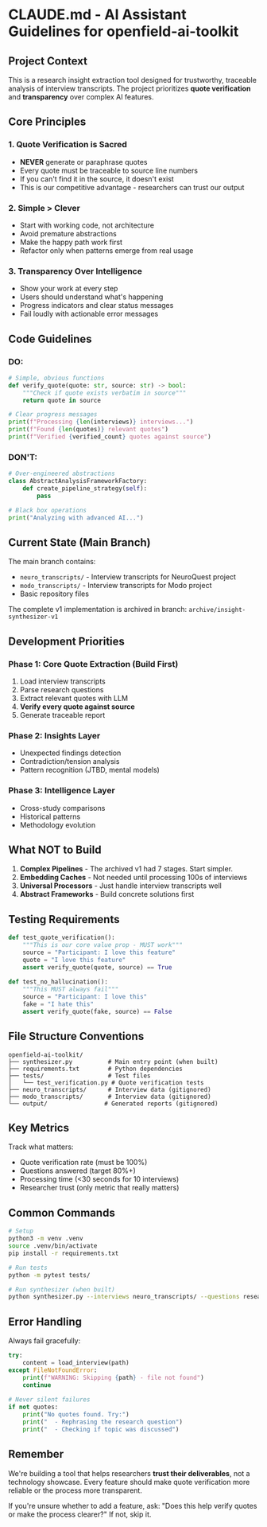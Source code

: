 # CLAUDE.md - AI Assistant Guidelines for openfield-ai-toolkit

## Project Context

This is a research insight extraction tool designed for trustworthy, traceable analysis of interview transcripts. The project prioritizes **quote verification** and **transparency** over complex AI features.

## Core Principles

### 1. Quote Verification is Sacred
- **NEVER** generate or paraphrase quotes
- Every quote must be traceable to source line numbers
- If you can't find it in the source, it doesn't exist
- This is our competitive advantage - researchers can trust our output

### 2. Simple > Clever
- Start with working code, not architecture
- Avoid premature abstractions
- Make the happy path work first
- Refactor only when patterns emerge from real usage

### 3. Transparency Over Intelligence
- Show your work at every step
- Users should understand what's happening
- Progress indicators and clear status messages
- Fail loudly with actionable error messages

## Code Guidelines

### DO:
```python
# Simple, obvious functions
def verify_quote(quote: str, source: str) -> bool:
    """Check if quote exists verbatim in source"""
    return quote in source

# Clear progress messages
print(f"Processing {len(interviews)} interviews...")
print(f"Found {len(quotes)} relevant quotes")
print(f"Verified {verified_count} quotes against source")
```

### DON'T:
```python
# Over-engineered abstractions
class AbstractAnalysisFrameworkFactory:
    def create_pipeline_strategy(self):
        pass

# Black box operations
print("Analyzing with advanced AI...")
```

## Current State (Main Branch)

The main branch contains:
- `neuro_transcripts/` - Interview transcripts for NeuroQuest project
- `modo_transcripts/` - Interview transcripts for Modo project
- Basic repository files

The complete v1 implementation is archived in branch: `archive/insight-synthesizer-v1`

## Development Priorities

### Phase 1: Core Quote Extraction (Build First)
1. Load interview transcripts
2. Parse research questions
3. Extract relevant quotes with LLM
4. **Verify every quote against source**
5. Generate traceable report

### Phase 2: Insights Layer
- Unexpected findings detection
- Contradiction/tension analysis
- Pattern recognition (JTBD, mental models)

### Phase 3: Intelligence Layer
- Cross-study comparisons
- Historical patterns
- Methodology evolution

## What NOT to Build

1. **Complex Pipelines** - The archived v1 had 7 stages. Start simpler.
2. **Embedding Caches** - Not needed until processing 100s of interviews
3. **Universal Processors** - Just handle interview transcripts well
4. **Abstract Frameworks** - Build concrete solutions first

## Testing Requirements

```python
def test_quote_verification():
    """This is our core value prop - MUST work"""
    source = "Participant: I love this feature"
    quote = "I love this feature"
    assert verify_quote(quote, source) == True
    
def test_no_hallucination():
    """This MUST always fail"""
    source = "Participant: I love this"
    fake = "I hate this"
    assert verify_quote(fake, source) == False
```

## File Structure Conventions

```
openfield-ai-toolkit/
├── synthesizer.py          # Main entry point (when built)
├── requirements.txt        # Python dependencies
├── tests/                  # Test files
│   └── test_verification.py # Quote verification tests
├── neuro_transcripts/      # Interview data (gitignored)
├── modo_transcripts/       # Interview data (gitignored)
└── output/                # Generated reports (gitignored)
```

## Key Metrics

Track what matters:
- Quote verification rate (must be 100%)
- Questions answered (target 80%+)
- Processing time (<30 seconds for 10 interviews)
- Researcher trust (only metric that really matters)

## Common Commands

```bash
# Setup
python3 -m venv .venv
source .venv/bin/activate
pip install -r requirements.txt

# Run tests
python -m pytest tests/

# Run synthesizer (when built)
python synthesizer.py --interviews neuro_transcripts/ --questions research_plan.md
```

## Error Handling

Always fail gracefully:
```python
try:
    content = load_interview(path)
except FileNotFoundError:
    print(f"WARNING: Skipping {path} - file not found")
    continue
    
# Never silent failures
if not quotes:
    print("No quotes found. Try:")
    print("  - Rephrasing the research question")
    print("  - Checking if topic was discussed")
```

## Remember

We're building a tool that helps researchers **trust their deliverables**, not a technology showcase. Every feature should make quote verification more reliable or the process more transparent.

If you're unsure whether to add a feature, ask: "Does this help verify quotes or make the process clearer?" If not, skip it.